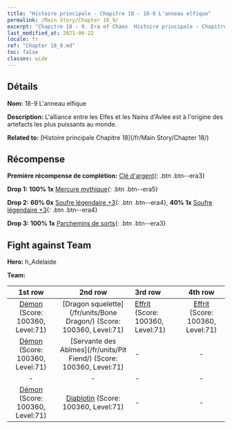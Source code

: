 ```yaml
---
title: "Histoire principale - Chapitre 18 - 18-9 L'anneau elfique"
permalink: /Main Story/Chapter 18_9/
excerpt: "Chapitre 18 - 9. Era of Chaos  Histoire principale - Chapitre 18_9. 18-9 L'anneau elfique"
last_modified_at: 2021-06-22
locale: fr
ref: "Chapter 18_9.md"
toc: false
classes: wide
---
```


## Détails

 **Nom:** 18-9 L'anneau elfique

 **Description:** L'alliance entre les Elfes et les Nains d'Avlee est à l'origine des artefacts les plus puissants au monde.

 **Related to:** [Histoire principale Chapitre 18](/fr/Main Story/Chapter 18/)

## Récompense

 **Première récompense de complétion:** [Clé d'argent](/ItemsFR/con_693/){: .btn .btn--era3}

 **Drop 1:** **100% 1x** [Mercure mythique](/ItemsFR/mat_63/){: .btn .btn--era5}

 **Drop 2:** **60% 0x** [Soufre légendaire +3](/ItemsFR/mat_57/){: .btn .btn--era4}, **40% 1x** [Soufre légendaire +3](/ItemsFR/mat_57/){: .btn .btn--era4}

 **Drop 3:** **100% 1x** [Parchemins de sorts](/ItemsFR/con_694/){: .btn .btn--era3}


## Fight against Team
 **Hero:** h_Adelaide

 **Team:**


  | 1st row | 2nd row | 3rd row | 4th row |
  |:----:|:----:|:----|:----:|
  | [Démon](/fr/units/Demon/) (Score: 100360, Level:71)  | [Dragon squelette](/fr/units/Bone Dragon/) (Score: 100360, Level:71)  | [Effrit](/fr/units/Efreeti/) (Score: 100360, Level:71)  | [Effrit](/fr/units/Efreeti/) (Score: 100360, Level:71)  |
  | [Démon](/fr/units/Demon/) (Score: 100360, Level:71)  | [Servante des Abîmes](/fr/units/Pit Fiend/) (Score: 100360, Level:71)  | - | - |
  | - | - | - | - |
  | [Démon](/fr/units/Demon/) (Score: 100360, Level:71)  | [Diablotin](/fr/units/Imp/) (Score: 100360, Level:71)  | - | - |


